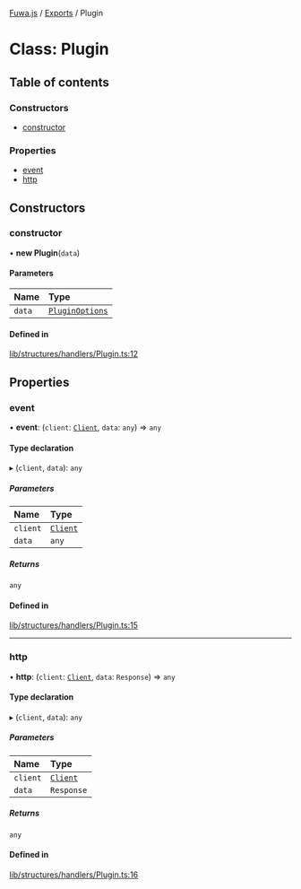 [Fuwa.js](../README.md) / [Exports](../modules.md) / Plugin

# Class: Plugin

## Table of contents

### Constructors

- [constructor](Plugin.md#constructor)

### Properties

- [event](Plugin.md#event)
- [http](Plugin.md#http)

## Constructors

### constructor

• **new Plugin**(`data`)

#### Parameters

| Name | Type |
| :------ | :------ |
| `data` | [`PluginOptions`](../interfaces/PluginOptions.md) |

#### Defined in

[lib/structures/handlers/Plugin.ts:12](https://github.com/Fuwajs/Fuwa.js/blob/8345c96/src/lib/structures/handlers/Plugin.ts#L12)

## Properties

### event

• **event**: (`client`: [`Client`](Client.md), `data`: `any`) => `any`

#### Type declaration

▸ (`client`, `data`): `any`

##### Parameters

| Name | Type |
| :------ | :------ |
| `client` | [`Client`](Client.md) |
| `data` | `any` |

##### Returns

`any`

#### Defined in

[lib/structures/handlers/Plugin.ts:15](https://github.com/Fuwajs/Fuwa.js/blob/8345c96/src/lib/structures/handlers/Plugin.ts#L15)

___

### http

• **http**: (`client`: [`Client`](Client.md), `data`: `Response`) => `any`

#### Type declaration

▸ (`client`, `data`): `any`

##### Parameters

| Name | Type |
| :------ | :------ |
| `client` | [`Client`](Client.md) |
| `data` | `Response` |

##### Returns

`any`

#### Defined in

[lib/structures/handlers/Plugin.ts:16](https://github.com/Fuwajs/Fuwa.js/blob/8345c96/src/lib/structures/handlers/Plugin.ts#L16)
